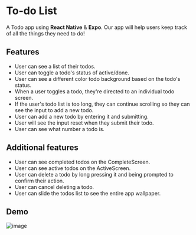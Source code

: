 # To-do List
A Todo app using **React Native** & **Expo**. Our app will help users keep track of all the things they need to do!

## Features
* User can see a list of their todos.
* User can toggle a todo's status of active/done.
* User can see a different color todo background based on the todo's status.
* When a user toggles a todo, they're directed to an individual todo screen.
* If the user's todo list is too long, they can continue scrolling so they can see the input to add a new todo.
* User can add a new todo by entering it and submitting.
* User will see the input reset when they submit their todo.
* User can see what number a todo is.

## Additional features
* User can see completed todos on the CompleteScreen.
* User can see active todos on the ActiveScreen.
* User can delete a todo by long pressing it and being prompted to confirm their action.
* User can cancel deleting a todo.
* User can slide the todos list to see the entire app wallpaper.

## Demo
![image](https://media4.giphy.com/media/TdOsdP52BQFZMJI2t0/giphy.gif)